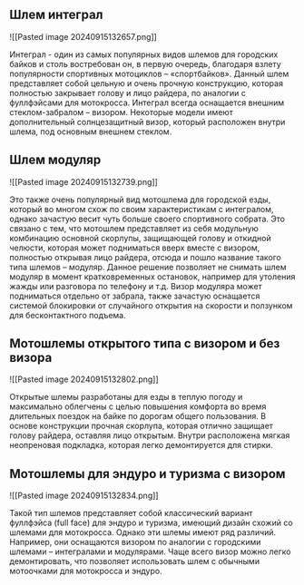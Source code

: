 ## **Шлем интеграл**
![[Pasted image 20240915132657.png]]

Интеграл - один из самых популярных видов шлемов для городских байков и столь востребован он, в первую очередь, благодаря взлету популярности спортивных мотоциклов – «спортбайков». Данный шлем представляет собой цельную и очень прочную конструкцию, которая полностью закрывает голову и лицо райдера, по аналогии с фуллфэйсами для мотокросса. Интеграл всегда оснащается внешним стеклом-забралом – визором. Некоторые модели имеют дополнительный солнцезащитный визор, который расположен внутри шлема, под основным внешнем стеклом.

## **Шлем модуляр**
![[Pasted image 20240915132739.png]]

Это также очень популярный вид мотошлема для городской езды, который во многом схож по своим характеристикам с интегралом, однако зачастую весит чуть больше своего спортивного собрата. Это связано с тем, что мотошлем представляет из себя модульную комбинацию основной скорлупы, защищающей голову и откидной челюсти, которая может подниматься вверх вместе с визором, полностью открывая лицо райдера, отсюда и пошло название такого типа шлемов – модуляр. Данное решение позволяет не снимать шлем модуляр в момент кратковременных остановок, например для утоления жажды или разговора по телефону и т.д. Визор модуляра может подниматься отдельно от забрала, также зачастую оснащается системой блокировки от случайного открытия на скорости и ползунком для бесконтактного подъема.

## **Мотошлемы открытого типа с визором и без визора**

![[Pasted image 20240915132802.png]]

Открытые шлемы разработаны для езды в теплую погоду и максимально облегчены с целью повышения комфорта во время длительных поездок на байке по дорогам общего пользования. В основе конструкции прочная скорлупа, которая отлично защищает голову райдера, оставляя лицо открытым. Внутри расположена мягкая неопреновая подкладка, которая легко демонтируется для стирки.

## **Мотошлемы для эндуро и туризма с визором**

![[Pasted image 20240915132834.png]]

Такой тип шлемов представляет собой классический вариант фуллфэйса (full face) для эндуро и туризма, имеющий дизайн схожий со шлемами для мотокросса. Однако эти шлемы имеют ряд различий. Например, они оснащаются визором по аналогии с городскими шлемами – интегралами и модулярами. Чаще всего визор можно легко демонтировать, что позволяет использовать шлем с обычными мотоочками для мотокросса и эндуро.



